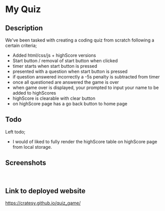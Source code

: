 # My Quiz

## Description

We've been tasked with creating a coding quiz from scratch following a certain criteria;

- Added html/css/js + highScore versions
- Start button / removal of start button when clicked
- timer starts when start button is pressed
- presented with a question when start button is pressed
- if question answered incorrectly a -5s penalty is subtracted from timer
- once all questioned are answered the game is over
- when game over is displayed, your prompted to input your name to be added to highScores
- highScore is clearable with clear button
- on highScore page has a go back button to home page

## Todo

Left todo;

- I would of liked to fully render the highScore table on highScore page from local storage.

## Screenshots

<img scr= "assets\img\quiz-game1.jpg" />
<img scr= "assets\img\quiz-game2.jpg" />
<img scr= "assets\img\quiz-game3.jpg" />
<img scr= "assets\img\quiz-game4.jpg" />

## Link to deployed website

https://cratesy.github.io/quiz_game/
